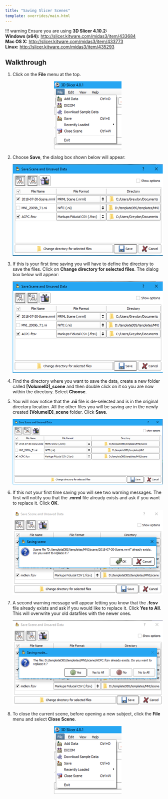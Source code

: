 ```yaml
---
title: "Saving Slicer Scenes"
template: overrides/main.html
---
```


!!! warning
	Ensure you are using **3D Slicer 4.10.2:**<br>
    **Windows (x64):** http://slicer.kitware.com/midas3/item/433684<br>
    **Mac OS X:** http://slicer.kitware.com/midas3/item/433773<br>
    **Linux:** http://slicer.kitware.com/midas3/item/435293<br>

## Walkthrough

1. Click on the **File** menu at the top.

	<p align="center"><img src="../img/fileMenu.png" alt="fileMenu"/></p>
	
2. Choose **Save**, the dialog box shown below will appear:

	<p align="center"><img src="../img/saveMenu.png" alt="saveMenu"/></p>

3. If this is your first time saving you will have to define the directory to save the files. Click on **Change directory for selected files**. The dialog box below will appear:

	<p align="center"><img src="../img/saveDir.png" alt="saveDir"/></p>


4. Find the directory where you want to save the data, create a new folder called **[VolumeID]\_scene** and then double click on it so you are now within the directory. Select **Choose**.

5. You will now notice that the **.nii** file is de-selected and is in the original directory location. All the other files you will be saving are in the newly created **[VolumeID]\_scene** folder. Click **Save**.

	<p align="center"><img src="../img/saveDir2.png" alt="saveDir2"/></p>

6. If this not your first time saving you will see two warning messages. The first will notify you that the **.mrml** file already exists and ask if you want to replace it. Click **OK**.

	<p align="center"><img src="../img/mrmlSave.png" alt="mrmlSave"/></p>

7. A second warning message will appear letting you know that the **.fcsv** file already exists and ask if you would like to replace it. Click **Yes to All**. This will overwrite your old datafiles with the newer ones.

	<p align="center"><img src="../img/fcsvSave.png" alt="fcsvSave"/></p>
	
8.	To close the current scene, before opening a new subject, click the **File** menu and select **Close Scene**.

	<p align="center"><img src="../img/closeScene.png" alt="closeScene"/></p>
